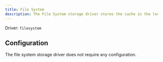 ```yaml
---
title: File System
description: The File System storage driver stores the cache in the local file system of the cache server. This is the default storage driver and is used when no other storage driver is specified.
---
```


Driver: `filesystem`

## Configuration

The file system storage driver does not require any configuration.
